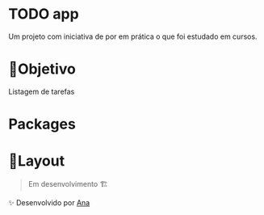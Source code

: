# TODO app
Um projeto com iniciativa de por em prática o que foi estudado em cursos.

# :dart:Objetivo
Listagem de tarefas

# Packages

# :iphone:Layout
>Em desenvolvimento :building_construction:

:sparkles: Desenvolvido por [Ana](https://github.com/AnaCarol21)
